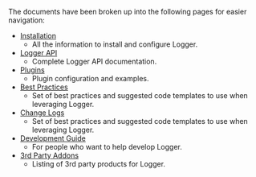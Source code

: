 The documents have been broken up into the following pages for easier navigation:

- [Installation](Installation.md)
	- All the information to install and configure Logger.
- [Logger API](Logger%20API.md)
	- Complete Logger API documentation.
- [Plugins](Plugins.md)
	- Plugin configuration and examples.
- [Best Practices](Best%20Practices.md)
	- Set of best practices and suggested code templates to use when leveraging Logger.
- [Change Logs](Change%20Logs.md)
	- Set of best practices and suggested code templates to use when leveraging Logger.
- [Development Guide](Development%20Guide.md)
    - For people who want to help develop Logger.
- [3rd Party Addons](Addons.md)
    - Listing of 3rd party products for Logger.
